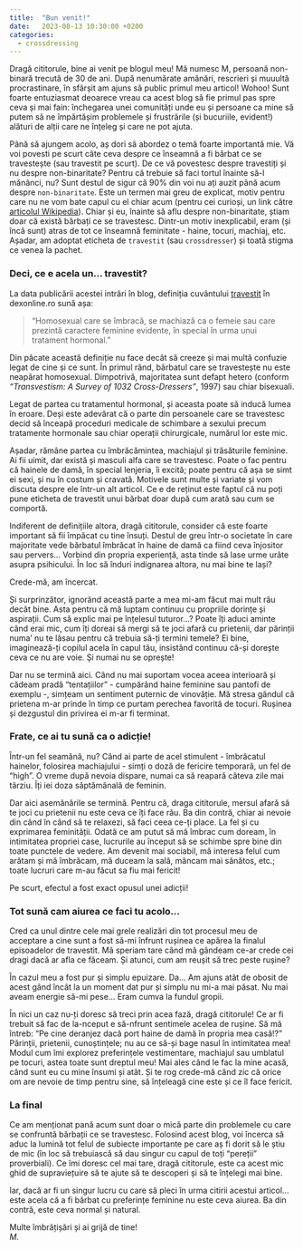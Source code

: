 ```yaml
---
title:  "Bun venit!"
date:   2023-08-13 10:30:00 +0200
categories:
  - crossdressing
---
```

Dragă cititorule, bine ai venit pe blogul meu! Mă numesc M, persoană non-binară trecută de 30 de ani. După nenumărate amânări, rescrieri și muuultă procrastinare, în sfârșit am ajuns să public primul meu articol! Wohoo! Sunt foarte entuziasmat deoarece vreau ca acest blog să fie primul pas spre ceva și mai fain: închegarea unei comunități unde eu și persoane ca mine să putem să ne împărtășim problemele și frustrările (și bucuriile, evident!) alături de alții care ne înțeleg și care ne pot ajuta.

Până să ajungem acolo, aș dori să abordez o temă foarte importantă mie. Vă voi povesti pe scurt câte ceva despre ce înseamnă a fi bărbat ce se travestește (sau travestit pe scurt). De ce vă povestesc despre travestiți și nu despre non-binaritate? Pentru că trebuie să faci tortul înainte să-l mănânci, nu? Sunt destul de sigur că 90% din voi nu ați auzit până acum despre `non-binaritate`. Este un termen mai greu de explicat, motiv pentru care nu ne vom bate capul cu el chiar acum (pentru cei curioși, un link către [articolul Wikipedia][nb_wiki_ro]). Chiar și eu, înainte să aflu despre non-binaritate, știam doar că există bărbați ce se travestesc. Dintr-un motiv inexplicabil, eram (și încă sunt) atras de tot ce înseamnă feminitate - haine, tocuri, machiaj, etc. Așadar, am adoptat eticheta de `travestit` (sau `crossdresser`) și toată stigma ce venea la pachet.

### Deci, ce e acela un... travestit?

La data publicării acestei intrări în blog, definiția cuvântului [travestit][travestit_dex] în dexonline.ro sună așa:

> “Homosexual care se îmbracă, se machiază ca o femeie sau care prezintă caractere feminine evidente, în special în urma unui tratament hormonal.”

Din păcate această definiție nu face decât să creeze și mai multă confuzie legat de cine și ce sunt. În primul rând, bărbatul care se travestește nu este neapărat homosexual. Dimpotrivă, majoritatea sunt defapt hetero (conform <em>“Transvestism: A Survey of 1032 Cross-Dressers”</em>, 1997) sau chiar bisexuali.

Legat de partea cu tratamentul hormonal, și aceasta poate să inducă lumea în eroare. Deși este adevărat că o parte din persoanele care se travestesc decid să înceapă proceduri medicale de schimbare a sexului precum tratamente hormonale sau chiar operații chirurgicale, numărul lor este mic.

Așadar, rămâne partea cu îmbrăcămintea, machiajul și trăsăturile feminine. Ai fii uimit, dar există și masculi alfa care se travestesc. Poate o fac pentru că hainele de damă, în special lenjeria, îi excită; poate pentru că așa se simt ei sexi, și nu în costum și cravată. Motivele sunt multe și variate și vom discuta despre ele într-un alt articol. Ce e de reținut este faptul că nu poți pune eticheta de travestit unui bărbat doar după cum arată sau cum se comportă.

Indiferent de definițiile altora, dragă cititorule, consider că este foarte important să fii împăcat cu tine însuți. Destul de greu într-o societate în care majoritate vede bărbatul îmbrăcat în haine de damă ca fiind ceva înjositor sau pervers… Vorbind din propria experiență, asta tinde să lase urme urâte asupra psihicului. În loc să înduri indignarea altora, nu mai bine te lași?

Crede-mă, am încercat.

Și surprinzător, ignorând această parte a mea mi-am făcut mai mult rău decât bine. Asta pentru că mă luptam continuu cu propriile dorințe și aspirații. Cum să explic mai pe înțelesul tuturor…? Poate îți aduci aminte când erai mic, cum îți doreai să mergi să te joci afară cu prietenii, dar părinții numa’ nu te lăsau pentru că trebuia să-ți termini temele? Ei bine, imaginează-ți copilul acela în capul tău, insistând continuu că-și dorește ceva ce nu are voie. Și numai nu se oprește!

Dar nu se termină aici. Când nu mai suportam vocea aceea interioară și cădeam pradă “tentațiilor” - cumpărând haine feminine sau pantofi de exemplu -, simțeam un sentiment puternic de vinovăție. Mă stresa gândul că prietena m-ar prinde în timp ce purtam perechea favorită de tocuri. Rușinea și dezgustul din privirea ei m-ar fi terminat.

### Frate, ce ai tu sună ca o adicție!

Într-un fel seamănă, nu? Când ai parte de acel stimulent - îmbrăcatul hainelor, folosirea machiajului - simți o doză de fericire temporară, un fel de “high”. O vreme după nevoia dispare, numai ca să reapară câteva zile mai târziu. Îți iei doza săptămânală de feminin.

Dar aici asemănările se termină. Pentru că, draga cititorule, mersul afară să te joci cu prietenii nu este ceva ce îți face rău. Ba din contră, chiar ai nevoie din când în când să te relaxezi, să faci ceea ce-ți place. La fel și cu exprimarea feminității. Odată ce am putut să mă îmbrac cum doream, în intimitatea propriei case, lucrurile au început să se schimbe spre bine din toate punctele de vedere. Am devenit mai sociabil, mă interesa felul cum arătam și mă îmbrăcam, mă duceam la sală, mâncam mai sănătos, etc.; toate lucruri care m-au făcut sa fiu mai fericit!

Pe scurt, efectul a fost exact opusul unei adicții!

### Tot sună cam aiurea ce faci tu acolo…

Cred ca unul dintre cele mai grele realizări din tot procesul meu de acceptare a cine sunt a fost să-mi înfrunt rușinea ce apărea la finalul episoadelor de travestit. Mă speriam tare când mă gândeam ce-ar crede cei dragi dacă ar afla ce făceam. Și atunci, cum am reușit să trec peste rușine?

În cazul meu a fost pur și simplu epuizare. Da… Am ajuns atât de obosit de acest gând încât la un moment dat pur și simplu nu mi-a mai păsat. Nu mai aveam energie să-mi pese… Eram cumva la fundul gropii.

În nici un caz nu-ți doresc să treci prin acea fază, dragă cititorule! Ce ar fi trebuit să fac de la-nceput e să-nfrunt sentimele acelea de rușine. Să mă întreb: “Pe cine deranjez dacă port haine de damă în propria mea casă!?” Părinții, prietenii, cunoștințele; nu au ce să-și bage nasul în intimitatea mea! Modul cum îmi explorez preferințele vestimentare, machiajul sau umblatul pe tocuri, astea toate sunt dreptul meu! Mai ales când le fac la mine acasă, când sunt eu cu mine însumi și atât. Și te rog crede-mă când zic că orice om are nevoie de timp pentru sine, să înțeleagă cine este și ce îl face fericit.

### La final

Ce am menționat pană acum sunt doar o mică parte din problemele cu care se confruntă bărbații ce se travestesc. Folosind acest blog, voi încerca să aduc la lumină tot felul de subiecte importante pe care aș fi dorit să le știu de mic (în loc să trebuiască să dau singur cu capul de toți “pereții” proverbiali). Ce îmi doresc cel mai tare, dragă cititorule, este ca acest mic ghid de supraviețuire să te ajute să te descoperi și să te înțelegi mai bine.

Iar, dacă ar fi un singur lucru cu care să pleci în urma citirii acestui articol… este acela că a fi bărbat cu preferințe feminine nu este ceva aiurea. Ba din contră, este ceva normal și natural.

Multe îmbrățișări și ai grijă de tine!<br><em>M.</em>

[nb_wiki_ro]: https://ro.wikipedia.org/wiki/Gen_non-binar
[travestit_dex]: https://dexonline.ro/definitie/travestit
